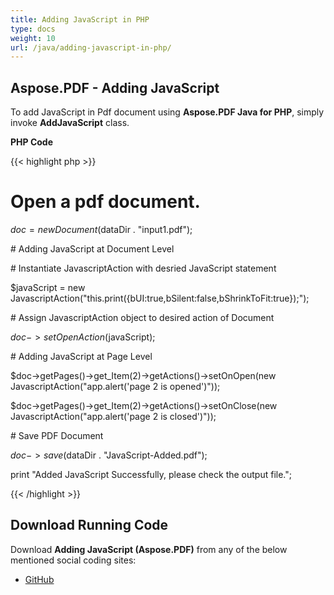 ```yaml
---
title: Adding JavaScript in PHP
type: docs
weight: 10
url: /java/adding-javascript-in-php/
---
```


## **Aspose.PDF - Adding JavaScript**
To add JavaScript in Pdf document using **Aspose.PDF Java for PHP**, simply invoke **AddJavaScript** class.

**PHP Code**

{{< highlight php >}}

 # Open a pdf document.

$doc = new Document($dataDir . "input1.pdf");

\# Adding JavaScript at Document Level

\# Instantiate JavascriptAction with desried JavaScript statement

$javaScript = new JavascriptAction("this.print({bUI:true,bSilent:false,bShrinkToFit:true});");

\# Assign JavascriptAction object to desired action of Document

$doc->setOpenAction($javaScript);

\# Adding JavaScript at Page Level

$doc->getPages()->get_Item(2)->getActions()->setOnOpen(new JavascriptAction("app.alert('page 2 is opened')"));

$doc->getPages()->get_Item(2)->getActions()->setOnClose(new JavascriptAction("app.alert('page 2 is closed')"));

\# Save PDF Document

$doc->save($dataDir . "JavaScript-Added.pdf");

print "Added JavaScript Successfully, please check the output file.";

{{< /highlight >}}
## **Download Running Code**
Download **Adding JavaScript (Aspose.PDF)** from any of the below mentioned social coding sites:

- [GitHub](https://github.com/aspose-pdf/Aspose.PDF-for-Java/blob/master/Plugins/Aspose_Pdf_Java_for_PHP/src/Aspose/Pdf/WorkingWithDocumentObject/AddJavascript.php)
